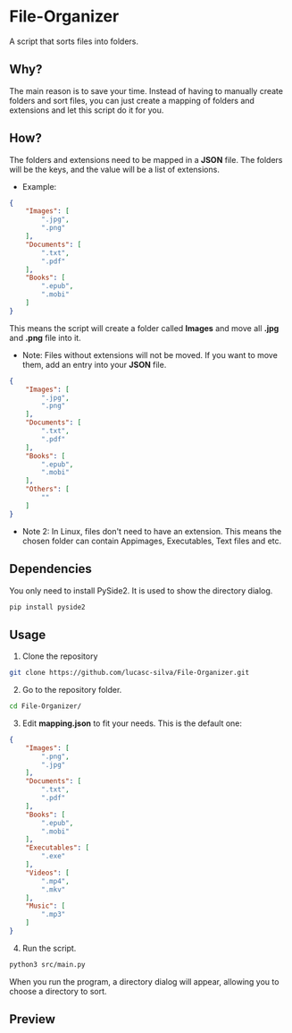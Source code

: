 # File-Organizer
A script that sorts files into folders.

## Why?
The main reason is to save your time. Instead of having to manually create folders and sort files, you can just create a mapping of folders and extensions and let this script do it for you.

## How?
The folders and extensions need to be mapped in a **JSON** file. The folders will be the keys, and the value will be a list of extensions.
* Example:
```json
{
    "Images": [
        ".jpg",
        ".png"
    ],
    "Documents": [
        ".txt",
        ".pdf"
    ],
    "Books": [
        ".epub",
        ".mobi"
    ]
}
```

This means the script will create a folder called **Images** and move all **.jpg** and **.png** file into it.
* Note: Files without extensions will not be moved. If you want to move them, add an entry into your **JSON** file.
```json
{
    "Images": [
        ".jpg",
        ".png"
    ],
    "Documents": [
        ".txt",
        ".pdf"
    ],
    "Books": [
        ".epub",
        ".mobi"
    ],
    "Others": [
        ""
    ]
}
```
* Note 2: In Linux, files don't need to have an extension. This means the chosen folder can contain Appimages, Executables, Text files and etc.

## Dependencies
You only need to install PySide2. It is used to show the directory dialog.
```bash
pip install pyside2
```


## Usage
1. Clone the repository
```sh
git clone https://github.com/lucasc-silva/File-Organizer.git
```

2. Go to the repository folder.
```sh
cd File-Organizer/
```

3. Edit **mapping.json** to fit your needs. This is the default one:
```json
{
    "Images": [
        ".png",
        ".jpg"
    ],
    "Documents": [
        ".txt",
        ".pdf"
    ],
    "Books": [
        ".epub",
        ".mobi"
    ],
    "Executables": [
        ".exe"
    ],
    "Videos": [
        ".mp4",
        ".mkv"
    ],
    "Music": [
        ".mp3"
    ]
}
```

4. Run the script.
```sh
python3 src/main.py
```

When you run the program, a directory dialog will appear, allowing you to choose a directory to sort.

## Preview
